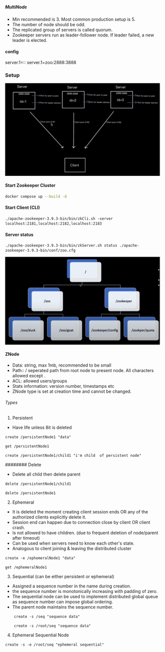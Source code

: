 ##### MultiNode
- Min recommended is 3. Most common production setup is 5.
- The number of node should be odd.
- The replicated group of servers is called quorum.
- Zookeeper servers run as leader-follower node. If leader failed, a new leader is elected.

#### config
server.1=<hostname>:<peertopeerport>:<portforleadeelection>
server.1=zoo:2888:3888


### Setup
![MultiNodeSetup.png](MultiNodeSetup.png)
#### Start Zookeeper Cluster
```bash
docker compose up --build -d
```

#### Start Client (CLI)
```shell
./apache-zookeeper-3.9.3-bin/bin/zkCli.sh -server localhost:2181,localhost:2182,localhost:2183
```

#### Server status
```shell
./apache-zookeeper-3.9.3-bin/bin/zkServer.sh status ./apache-zookeeper-3.9.3-bin/conf/zoo.cfg
```


![FileStructure.png](FileStructure.png)


#### ZNode
- Data: string, max 1mb, recommended to be small
- Path:: / seperated path from root node to present node. All characters allowed except .
- ACL: allowed users/groups
- Stats information: version number, timestamps etc
- ZNode type is set at creation time and cannot be changed.

###### Types
1. Persistent
- Have life unless 8it is deleted
```shell
create /persistentNode1 "data"
```
```shell
get /persistentNode1
```

```shell
create /persistentNode1/child1 "i'm child  of persistent node"
```

######## Delete
- Delete all child then delete parent
```shell
delete /persistentNode1/child1
```
```shell
delete /persistentNode1
```

2. Ephemeral
- It is deleted the moment creating client session ends OR any of the authorized clients explicitly delete it.
- Session end can happen due to connection close by client OR client crash.
- Is not allowed to have children. (due to frequent deletion of node/parent after timeout)
- Can be used when servers need to know each other's state.
- Analogous to client joining & leaving the distributed cluster

````shell
create -e /ephemeralNode1 "data"
````

````shell
get /ephemeralNode1
````

3. Sequential (can be either persistent or ephemeral)
- Assigned a sequence number in the name during creation.
- the sequence number is monotonically increasing with padding of zero.
- The sequential node can be used to implement distributed global queue as sequence number can impose global ordering.
- The parent node maintains the sequence number.

```shell
    create -s /seq "sequence data"
```

```shell
    create -s /root/seq "sequence data"
```

4. Ephemeral Sequential Node
```shell
create -s -e /root/seq "ephemeral sequential"
```